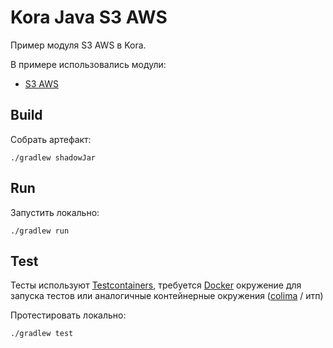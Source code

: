 # Kora Java S3 AWS

Пример модуля S3 AWS в Kora.

В примере использовались модули:
- [S3 AWS](https://kora-projects.github.io/kora-docs/ru/documentation/s3-client/#aws)

## Build

Собрать артефакт:

```shell
./gradlew shadowJar
```

## Run

Запустить локально:
```shell
./gradlew run
```

## Test

Тесты используют [Testcontainers](https://java.testcontainers.org/), требуется [Docker](https://docs.docker.com/engine/install/) окружение для запуска тестов или аналогичные контейнерные окружения ([colima](https://github.com/abiosoft/colima) / итп)

Протестировать локально:
```shell
./gradlew test
```
